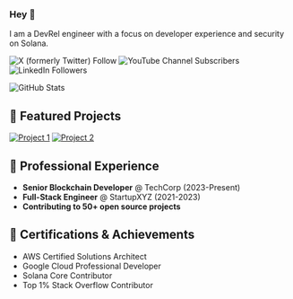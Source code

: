 
### Hey :wave:
I am a DevRel engineer with a focus on developer experience and security on Solana.


![X (formerly Twitter) Follow](https://img.shields.io/twitter/follow/%40udoka_am?style=for-the-badge&logo=x&logoSize=large&label=Let's%20Connect&labelColor=%232BA7A9&color=blue&link=https%3A%2F%2Fx.com%2Fudoka_AM)  ![YouTube Channel Subscribers](https://img.shields.io/youtube/channel/subscribers/UCg7PcGEygT1gNcjU1J5eWKw?style=for-the-badge&logoSize=auto&label=youtube) 	![LinkedIn Followers](https://img.shields.io/badge/linkedin/udoka,am-%230077B5.svg?style=for-the-badge&logo=linkedin&logoColor=white)


![GitHub Stats](https://github-readme-stats.vercel.app/api?username=Udoka-AM&show_icons=true&theme=dark&include_all_commits=true)

## 🚀 Featured Projects
[![Project 1](https://github-readme-stats.vercel.app/api/pin/?username=yourusername&repo=project1&theme=dark)](https://github.com/yourusername/project1)
[![Project 2](https://github-readme-stats.vercel.app/api/pin/?username=yourusername&repo=project2&theme=dark)](https://github.com/yourusername/project2)

## 💼 Professional Experience
- **Senior Blockchain Developer** @ TechCorp (2023-Present)
- **Full-Stack Engineer** @ StartupXYZ (2021-2023)
- **Contributing to 50+ open source projects**

## 🏅 Certifications & Achievements
- AWS Certified Solutions Architect
- Google Cloud Professional Developer
- Solana Core Contributor
- Top 1% Stack Overflow Contributor
